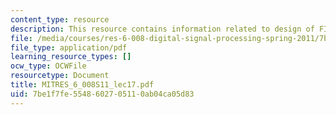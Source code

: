 ```yaml
---
content_type: resource
description: This resource contains information related to design of FIR digital filters.
file: /media/courses/res-6-008-digital-signal-processing-spring-2011/7be1f7fe5548602705110ab04ca05d83_MITRES_6_008S11_lec17.pdf
file_type: application/pdf
learning_resource_types: []
ocw_type: OCWFile
resourcetype: Document
title: MITRES_6_008S11_lec17.pdf
uid: 7be1f7fe-5548-6027-0511-0ab04ca05d83
---
```

